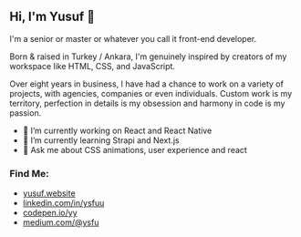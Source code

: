 ## Hi, I'm Yusuf 👋

I'm a senior or master or whatever you call it front-end developer.

Born & raised in Turkey / Ankara, I'm genuinely inspired by creators of my workspace like HTML, CSS, and JavaScript.

Over eight years in business, I have had a chance to work on a variety of projects, with agencies, companies or even individuals. Custom work is my territory, perfection in details is my obsession and harmony in code is my passion.

- 🔭 I’m currently working on React and React Native
- 🌱 I’m currently learning Strapi and Next.js
- 💬 Ask me about CSS animations, user experience and react

### Find Me:
  - [yusuf.website](https://yusuf.website/)
  - [linkedin.com/in/ysfuu](https://www.linkedin.com/in/ysfuu/)
  - [codepen.io/yy](https://codepen.io/yy/)
  - [medium.com/@ysfu](https://medium.com/@ysfu)
